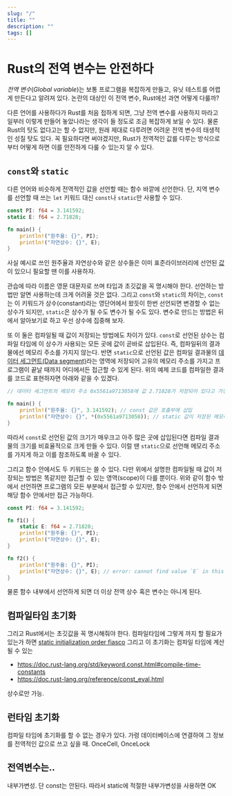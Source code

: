 ```yaml
---
slug: "/"
title: ""
description: ""
tags: []
---
```


# Rust의 전역 변수는 안전하다

_전역 변수_(_Global variable_)는 보통 프로그램을 복잡하게 만들고, 유닛 테스트를 어렵게 만든다고 알려져 있다.
논란의 대상인 이 전역 변수, Rust에선 과연 어떻게 다룰까?

다른 언어를 사용하다가 Rust를 처음 접하게 되면, 그냥 전역 변수를 사용하지 마라고 일부러 이렇게 만들어 놓았나라는 생각이 들 정도로 조금 복잡하게 보일 수 있다.
물론 Rust의 탓도 없다고는 할 수 없지만, 원래 제대로 다루려면 어려운 전역 변수의 태생적인 성질 탓도 있다.
꼭 필요하다면 써야겠지만, Rust가 전역적인 값를 다루는 방식으로 부터 어떻게 하면 이를 안전하게 다룰 수 있는지 알 수 있다.

## `const`와 `static`

다른 언어와 비슷하게 전역적인 값을 선언할 때는 함수 바깥에 선언한다.
단, 지역 변수를 선언할 때 쓰는 `let` 키워드 대신 `const`나 `static`만 사용할 수 있다.

```rust
const PI: f64 = 3.141592;
static E: f64 = 2.71828;

fn main() {
    println!("원주율: {}", PI);
    println!("자연상수: {}", E);
}
```

사실 예시로 쓰인 원주율과 자연상수와 같은 상수들은 이미 표준라이브러리에 선언된 [값](https://doc.rust-lang.org/std/f64/consts/index.html)이 있으니 필요할 땐 이를 사용하자.

관습에 따라 이름은 영문 대문자로 쓰며 타입과 초깃값을 꼭 명시해야 한다.
선언하는 방법만 알면 사용하는데 크게 어려울 것은 없다.
그리고 `const`와 `static`의 차이는,
`const`는 이 키워드가 상수(constant)라는 영단어에서 왔듯이 한번 선언되면 변경할 수 없는 상수가 되지만,
`static`은 상수가 될 수도 변수가 될 수도 있다. 변수로 만드는 방법은 뒤에서 알아보기로 하고 우선 상수에 집중해 보자.

또 이 둘은 컴파일될 때 값이 저장되는 방법에도 차이가 있다.
`const`로 선언된 상수는 컴파일 타임에 이 상수가 사용되는 모든 곳에 값이 곧바로 삽입된다. 즉, 컴파일뒤의 결과물에선 메모리 주소를 가지지 않는다.
반면 `static`으로 선언된 값은 컴파일 결과물의 [데이터 세그먼트(Data segment)](https://en.wikipedia.org/wiki/Data_segment)라는 영역에 저장되어 고유의 메모리 주소를 가지고 프로그램이 끝날 때까지 어디에서든 접근할 수 있게 된다.
위의 예제 코드를 컴파일한 결과를 코드로 표현하자면 아래와 같을 수 있겠다.

```rust
// 데이터 세그먼트의 메모리 주소 0x5561a9713058에 값 2.71828가 저장되어 있다고 가정

fn main() {
    println!("원주율: {}", 3.141592); // const 값은 호출부에 삽입
    println!("자연상수: {}", *(0x5561a9713058)); // static 값이 저장된 메모리를 참조
}
```

따라서 `const`로 선언된 값의 크기가 매우크고 아주 많은 곳에 삽입된다면 컴파일 결과물의 크기를 비효율적으로 크게 만들 수 있다. 이럴 땐 `static`으로 선언해 메모리 주소를 가지게 하고 이를 참조하도록 바꿀 수 있다.

그리고 함수 안에서도 두 키워드는 쓸 수 있다. 다만 위에서 설명한 컴파일될 때 값이 저장되는 방법은 똑같지만 접근할 수 있는 영역(scope)이 다를 뿐이다. 위와 같이 함수 밖에서 선언하면 프로그램의 모든 부분에서 접근할 수 있지만, 함수 안에서 선언하게 되면 해당 함수 안에서만 접근 가능하다.

```rust
const PI: f64 = 3.141592;

fn f1() {
    static E: f64 = 2.71828;
    println!("원주율: {}", PI);
    println!("자연상수: {}", E);
}

fn f2() {
    println!("원주율: {}", PI);
    println!("자연상수: {}", E); // error: cannot find value `E` in this scope
}
```

물론 함수 내부에서 선언하게 되면 더 이상 전역 상수 혹은 변수는 아니게 된다.

## 컴파일타임 초기화

그리고 Rust에서는 초깃값을 꼭 명시해줘야 한다. 컴파일타임에
그렇게 까지 할 필요가 있는가 하면 [static initialization order fiasco](https://en.cppreference.com/w/cpp/language/siof)
그리고 이 초기화는 컴파일 타임에 계산될 수 있는

- https://doc.rust-lang.org/std/keyword.const.html#compile-time-constants
- https://doc.rust-lang.org/reference/const_eval.html

상수로만 가능.

## 런타임 초기화

컴파일 타임에 초기화를 할 수 없는 경우가 있다.
가령 데이터베이스에 연결하여 그 정보를 전역적인 값으로 쓰고 싶을 때.
OnceCell, OnceLock

## 전역변수는..

내부가변성.
단 const는 안된다.
따라서 static에 적절한 내부가변성을 사용하면 OK

